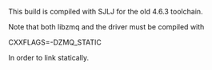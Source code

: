 This build is compiled with SJLJ for the old 4.6.3 toolchain.

Note that both libzmq and the driver must be compiled with

  CXXFLAGS=-DZMQ_STATIC

In order to link statically.
